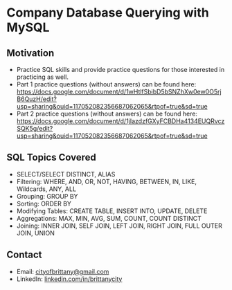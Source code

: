 # Company Database Querying with MySQL

## Motivation
* Practice SQL skills and provide practice questions for those interested in practicing as well. 
* Part 1 practice questions (without answers) can be found here: https://docs.google.com/document/d/1wHtlfSbibD5bSNZhXw0ew0O5rjB6QuzH/edit?usp=sharing&ouid=117052082356687062065&rtpof=true&sd=true
* Part 2 practice questions (without answers) can be found here: https://docs.google.com/document/d/1jIazdzfGXyFCBDHa4134EUQRvczSQK5g/edit?usp=sharing&ouid=117052082356687062065&rtpof=true&sd=true

## SQL Topics Covered
* SELECT/SELECT DISTINCT, ALIAS
* Filtering: WHERE, AND, OR, NOT, HAVING, BETWEEN, IN, LIKE, Wildcards, ANY, ALL
* Grouping: GROUP BY
* Sorting: ORDER BY
* Modifying Tables: CREATE TABLE, INSERT INTO, UPDATE, DELETE
* Aggregations: MAX, MIN, AVG, SUM, COUNT, COUNT DISTINCT
* Joining: INNER JOIN, SELF JOIN, LEFT JOIN, RIGHT JOIN, FULL OUTER JOIN, UNION

## Contact
* Email: [cityofbrittany@gmail.com](cityofbrittany@gmail.com)
* LinkedIn: [linkedin.com/in/brittanycity](https://www.linkedin.com/in/brittanycity/)
